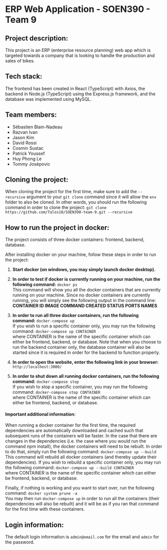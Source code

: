 # ERP Web Application - SOEN390 - Team 9

## Project description:
This project is an ERP (enterprise resource planning) web app which is targeted towards a company that is looking to handle the production and sales of bikes.

## Tech stack:
The frontend has been created in React (TypeScript) with Axios, the backend in Node.js (TypeScript) using the Express.js framework, and the database was implemented using MySQL.

## Team members:
- Sébastien	Blain-Nadeau
- Razvan Ivan
- Jason	Kim
- David	Rossi
- Cosmin	Sustac
- Patrick	Youssef
- Huy Phong	Le
- Tommy	Josépovic

## Cloning the project:
When cloning the project for the first time, make sure to add the `--recursive` argument to your `git clone` command since it will allow the `env` folder to also be cloned. In other words, you should run the following command in order to clone the project: `git clone https://github.com/Talos10/SOEN390-team-9.git --recursive`

## How to run the project in docker:

The project consists of three docker containers: frontend, backend, database.

After installing docker on your machine, follow these steps in order to run the project:
1. **Start docker (on windows, you may simply launch docker desktop).**

2. **In order to test if docker is currently running on your machine, run the following command:** `docker ps`\
This command will show you all the docker containers that are currently running on your machine. Since no docker containers are currently running, you will simply see the following output in the command line:\
**CONTAINER ID   IMAGE     COMMAND   CREATED   STATUS    PORTS     NAMES**

3. **In order to run all three docker containers, run the following command:** `docker-compose up`\
If you wish to run a specific container only, you may run the following command: `docker-compose up CONTAINER`\
where CONTAINER is the name of the specific container which can either be frontend, backend, or database.
Note that when you choose to run the backend container only, the database container will also be started since it is required in order for the backend to function properly.

4. **In order to open the website, enter the following link in your browser:** `http://localhost:3000/`

5. **In order to shut down all running docker containers, run the following command:** `docker-compose stop`\
If you wish to stop a specific container, you may run the following command: `docker-compose stop CONTAINER`\
where CONTAINER is the name of the specific container which can either be frontend, backend, or database.

#### Important additional information:

When running a docker container for the first time, the required dependencies are automatically downloaded and cached such that subsequent runs of the containers will be faster. In the case that there are changes in the dependencies (i.e. the case where you would run the command npm install), the docker containers will need to be rebuilt. In order to do that, simply run the following command: `docker-compose up --build`\
This command will rebuild all docker containers (and thereby update their dependencies). If you wish to rebuild a specific container only, you may run the following command: `docker-compose up --build CONTAINER`\
where CONTAINER is the name of the specific container which can either be frontend, backend, or database.

Finally, if nothing is working and you want to start over, run the following command: `docker system prune -a`\
You may then run `docker-compose up` in order to run all the containers (their dependencies will also be rebuilt) and it will be as if you ran that command for the first time with these containers.

## Login information:
The default login information is `admin@email.com` for the email and `admin` for the password.
